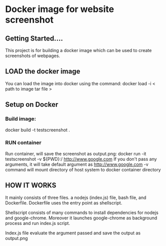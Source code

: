 # Docker image for website screenshot

## Getting Started....
This project is for building a docker image which can be used to create screenshots of webpages. 

## LOAD the docker image
You can load the image into docker using the command:
docker load -i < path to image tar file >

## Setup on Docker
### Build image:
docker build -t testscreenshot .

### RUN container
Run container, will save the screenshot as  output.png:
docker run -it testscreenshot -v ${PWD}:/  http://www.google.com
If you don't pass any arguments, it will take default argument as http://www.google.com
-v command will mount directory  of host system to docker container directory 

## HOW IT WORKS
It mainly consists of three files. a nodejs (index.js) file, bash file, and Dockerfile.
Dockerfile uses the entry point as shellscript.

Shellscript consists of many commands to install dependencies for nodejs and google-chrome.
Moreover it launches google-chrome as background process and run index.js script.

Index.js file evaluate the argument passed and save the output as output.png
